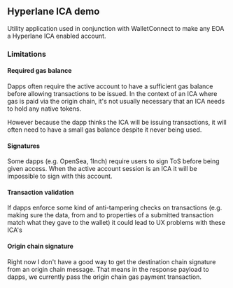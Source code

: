 ## Hyperlane ICA demo

Utility application used in conjunction with WalletConnect to make any EOA a Hyperlane ICA enabled account.

### Limitations

#### Required gas balance

Dapps often require the active account to have a sufficient gas balance before allowing transactions to be issued. In the context of an ICA where gas is paid via the origin chain, it's not usually necessary that an ICA needs to hold any native tokens.

However because the dapp thinks the ICA will be issuing transactions, it will often need to have a small gas balance despite it never being used.

#### Signatures

Some dapps (e.g. OpenSea, 1Inch) require users to sign ToS before being given access. When the active account session is an ICA it will be impossible to sign with this account.

#### Transaction validation

If dapps enforce some kind of anti-tampering checks on transactions (e.g. making sure the data, from and to properties of a submitted transaction match what they gave to the wallet) it could lead to UX problems with these ICA's

#### Origin chain signature

Right now I don't have a good way to get the destination chain signature from an origin chain message. That means in the response payload to dapps, we currently pass the origin chain gas payment transaction.
